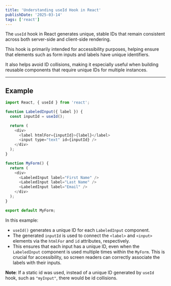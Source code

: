 ```yaml
---
title: 'Understanding useId Hook in React'
publishDate: '2025-03-14'
tags: ['react']
---
```


The `useId` hook in React generates unique, stable IDs that remain consistent across both server-side and client-side rendering.

This hook is primarily intended for accessibility purposes, helping ensure that elements such as form inputs and labels have unique identifiers.

It also helps avoid ID collisions, making it especially useful when building reusable components that require unique IDs for multiple instances.

---

## Example

```javascript
import React, { useId } from 'react';

function LabeledInput({ label }) {
  const inputId = useId();

  return (
    <div>
      <label htmlFor={inputId}>{label}</label>
      <input type="text" id={inputId} />
    </div>
  );
}

function MyForm() {
  return (
    <div>
      <LabeledInput label="First Name" />
      <LabeledInput label="Last Name" />
      <LabeledInput label="Email" />
    </div>
  );
}

export default MyForm;
```

In this example:

- `useId()` generates a unique ID for each `LabeledInput` component.
- The generated `inputId` is used to connect the `<label>` and `<input>` elements via the `htmlFor` and `id` attributes, respectively.
- This ensures that each input has a unique ID, even when the `LabeledInput` component is used multiple times within the `MyForm`. This is crucial for accessibility, so screen readers can correctly associate the labels with their inputs.

**Note**: If a static id was used, instead of a unique ID generated by `useId` hook, such as `"myInput"`, there would be id collisions.
